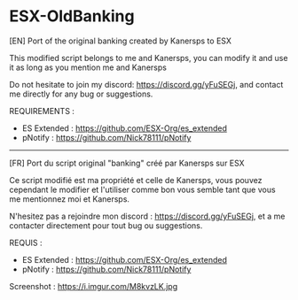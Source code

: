 # ESX-OldBanking
[EN]
Port of the original banking created by Kanersps to ESX

This modified script belongs to me and Kanersps, you can modify it and use it as long as you mention me and Kanersps

Do not hesitate to join my discord: https://discord.gg/yFuSEGj, and contact me directly for any bug or suggestions.

REQUIREMENTS : 
- ES Extended : https://github.com/ESX-Org/es_extended
- pNotify : https://github.com/Nick78111/pNotify

------------------------------------------------

[FR]
Port du script original "banking" créé par Kanersps sur ESX

Ce script modifié est ma propriété et celle de Kanersps, vous pouvez cependant le modifier et l'utiliser comme bon vous semble tant que vous me mentionnez moi et Kanersps.

N'hesitez pas a rejoindre mon discord : https://discord.gg/yFuSEGj, et a me contacter directement pour tout bug ou suggestions.

REQUIS : 
- ES Extended : https://github.com/ESX-Org/es_extended
- pNotify : https://github.com/Nick78111/pNotify

Screenshot : 
https://i.imgur.com/M8kvzLK.jpg
